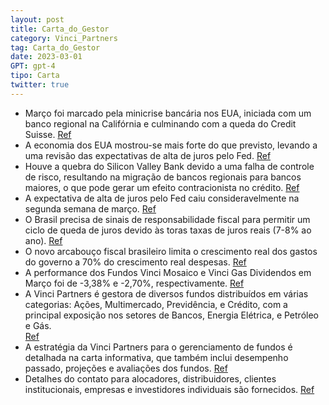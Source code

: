 ```yaml
---
layout: post
title: Carta_do_Gestor
category: Vinci_Partners
tag: Carta_do_Gestor
date: 2023-03-01
GPT: gpt-4
tipo: Carta
twitter: true
---
```


- Março foi marcado pela minicrise bancária nos EUA, iniciada com um banco regional na Califórnia e culminando com a queda do Credit Suisse. 
<a href="#" onclick="search_on_pdf('Comentário Macroeconômico    O mês de março foi intenso. No exterior, uma minicrise bancária começ')">Ref</a>
- A economia dos EUA mostrou-se mais forte do que previsto, levando a uma revisão das expectativas de alta de juros pelo Fed. 
<a href="#" onclick="search_on_pdf('expectativa do mercado de alta de juros por parte do Fed foi sendo revisada para cima. Ao longo do ')">Ref</a>
- Houve a quebra do Silicon Valley Bank devido a uma falha de controle de risco, resultando na migração de bancos regionais para bancos maiores, o que pode gerar um efeito contracionista no crédito.
<a href="#" onclick="search_on_pdf('cenário externo, incertezas prevaleceram, principalmente, nos setores bancários dos EUA e Europa, c')">Ref</a>
- A expectativa de alta de juros pelo Fed caiu consideravelmente na segunda semana de março.
<a href="#" onclick="search_on_pdf('forte: de 5,75% para 4,75% na segunda semana de março. Ainda acreditamos que a alta de juros do Fed')">Ref</a>
- O Brasil precisa de sinais de responsabilidade fiscal para permitir um ciclo de queda de juros devido às toras taxas de juros reais (7-8% ao ano).
<a href="#" onclick="search_on_pdf('Já no Brasil, as taxas de juros reais estão bastante elevadas (entre 7% e 8% ao ano) e acima da tax')">Ref</a>
- O novo arcabouço fiscal brasileiro limita o crescimento real dos gastos do governo a 70% do crescimento real despesas.
<a href="#" onclick="search_on_pdf('proposta do novo arcabouço fiscal. Em sua essência, a proposta prevê que o crescimento real dos gas')">Ref</a>
- A performance dos Fundos Vinci Mosaico e Vinci Gas Dividendos em Março foi de -3,38% e -2,70%, respectivamente.
<a href="#" onclick="search_on_pdf('Em março, o Fundo Vinci Mosaico obteve um retorno de -3,38% vs. -2,91% do Ibovespa. No ano, acumula')">Ref</a>
- A Vinci Partners é gestora de diversos fundos distribuídos em várias categorias: Ações, Multimercado, Previdência, e Crédito, com a principal exposição nos setores de Bancos, Energia Elétrica, e Petróleo e Gás.  
<a href="#" onclick="search_on_pdf('e companhias.    Atualmente, nossas maiores exposições estão nos setores de Bancos, Energia Elétr')">Ref</a>
- A estratégia da Vinci Partners para o gerenciamento de fundos é detalhada na carta informativa, que também inclui desempenho passado, projeções e avaliações dos fundos.
<a href="#" onclick="search_on_pdf('Vinci Crédito Estruturado Multiestratégia Plus FIC FIM -  CP** Vinci Crédito Estruturado Seleção F')">Ref</a>
- Detalhes do contato para alocadores, distribuidores, clientes institucionais, empresas e investidores individuais são fornecidos.
<a href="#" onclick="search_on_pdf('a sexta-feira, exceto feriados, das 8h às 18h (horário de Brasília): 0800-725-5512, ouvidoria@vincip')">Ref</a>
